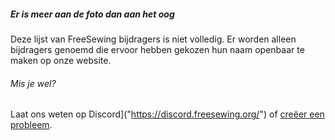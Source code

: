 ---
---

<Note>

##### Er is meer aan de foto dan aan het oog

Deze lijst van FreeSewing bijdragers is niet volledig.
Er worden alleen bijdragers genoemd die ervoor hebben gekozen hun naam openbaar te maken op onze website.

###### Mis je wel?
Laat ons weten op Discord]("https://discord.freesewing.org/") of
[creëer een probleem]("https://github.com/freesewing/issues/new").

</Note>

